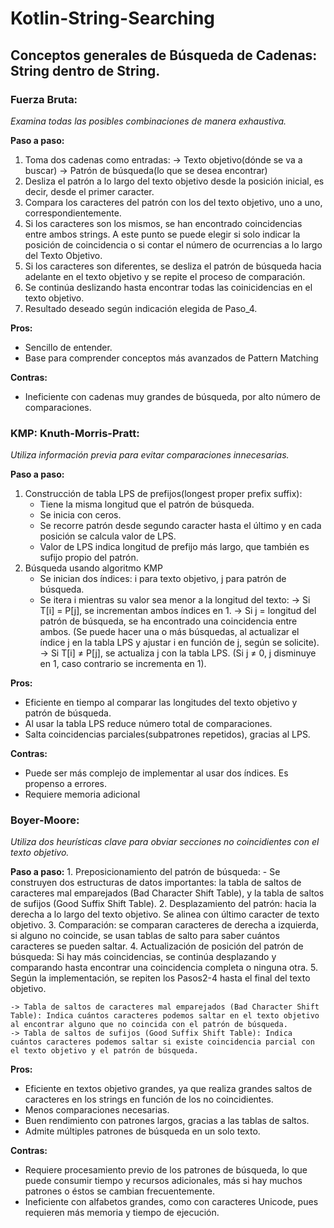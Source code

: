 # Kotlin-String-Searching

## Conceptos generales de Búsqueda de Cadenas: String dentro de String.

### Fuerza Bruta:
*Examina todas las posibles combinaciones de manera exhaustiva.*

**Paso a paso:**
1. Toma dos cadenas como entradas:
	-> Texto objetivo(dónde se va a buscar)
	-> Patrón de búsqueda(lo que se desea encontrar)
2. Desliza el patrón a lo largo del texto objetivo desde la posición inicial, es decir, desde el primer caracter.
3. Compara los caracteres del patrón con los del texto objetivo, uno a uno, correspondientemente.
4. Si los caracteres son los mismos, se han encontrado coincidencias entre ambos strings. A este punto se puede elegir si solo indicar la posición de coincidencia o si contar el número de ocurrencias a lo largo del Texto Objetivo.
5. Si los caracteres son diferentes, se desliza el patrón de búsqueda hacia adelante en el texto objetivo y se repite el proceso de comparación.
6. Se continúa deslizando hasta encontrar todas las coinicidencias en el texto objetivo.
7. Resultado deseado según indicación elegida de Paso_4.


**Pros:**
- Sencillo de entender.
- Base para comprender conceptos más avanzados de Pattern Matching
	
**Contras:**
- Ineficiente con cadenas muy grandes de búsqueda, por alto número de comparaciones.





### KMP: Knuth-Morris-Pratt:
*Utiliza información previa para evitar comparaciones innecesarias.*

**Paso a paso:**
1. Construcción de tabla LPS de prefijos(longest proper prefix suffix):
	- Tiene la misma longitud que el patrón de búsqueda.
	- Se inicia con ceros.
	- Se recorre patrón desde segundo caracter hasta el último y en cada posición se calcula valor de LPS.
	- Valor de LPS indica longitud de prefijo más largo, que también es sufijo propio del patrón.
2. Búsqueda usando algoritmo KMP
	- Se inician dos índices: i para texto objetivo, j para patrón de búsqueda.
	- Se itera i mientras su valor sea menor a la longitud del texto:
		-> Si T[i] = P[j], se incrementan ambos índices en 1.
		-> Si j = longitud del patrón de búsqueda, se ha encontrado una coincidencia entre ambos. (Se puede hacer una o más búsquedas, al actualizar el índice j en la tabla LPS y ajustar i en función de j, según se solicite).
		-> Si T[i] ≠ P[j], se actualiza j con la tabla LPS. (Si j ≠ 0, j disminuye en 1, caso contrario se incrementa en 1).


**Pros:**
- Eficiente en tiempo al comparar las longitudes del texto objetivo y patrón de búsqueda.
- Al usar la tabla LPS reduce número total de comparaciones.
- Salta coincidencias parciales(subpatrones repetidos), gracias al LPS.

**Contras:**
- Puede ser más complejo de implementar al usar dos índices. Es propenso a errores.
- Requiere memoria adicional 





### Boyer-Moore:
*Utiliza dos heurísticas clave para obviar secciones no coincidientes con el texto objetivo.*

__Paso a paso:__
	1. Preposicionamiento del patrón de búsqueda:
		- Se construyen dos estructuras de datos importantes: la tabla de saltos de caracteres mal emparejados (Bad Character Shift Table), y la tabla de saltos de sufijos (Good Suffix Shift Table).
	2. Desplazamiento del patrón: hacia la derecha a lo largo del texto objetivo. Se alinea con último caracter de texto objetivo.
	3. Comparación: se comparan caracteres de derecha a izquierda, si alguno no coincide, se usan tablas de salto para saber cuántos caracteres se pueden saltar.
	4. Actualización de posición del patrón de búsqueda: Si hay más coincidencias, se continúa desplazando y comparando hasta encontrar una coincidencia completa o ninguna otra.
	5. Según la implementación, se repiten los Pasos2-4 hasta el final del texto objetivo.

	-> Tabla de saltos de caracteres mal emparejados (Bad Character Shift Table): Indica cuántos caracteres podemos saltar en el texto objetivo al encontrar alguno que no coincida con el patrón de búsqueda.
	-> Tabla de saltos de sufijos (Good Suffix Shift Table): Indica cuántos caracteres podemos saltar si existe coincidencia parcial con el texto objetivo y el patrón de búsqueda.


**Pros:**
- Eficiente en textos objetivo grandes, ya que realiza grandes saltos de caracteres en los strings en función de los no coincidientes.
- Menos comparaciones necesarias.
- Buen rendimiento con patrones largos, gracias a las tablas de saltos.
- Admite múltiples patrones de búsqueda en un solo texto.

**Contras:**
- Requiere procesamiento previo de los patrones de búsqueda, lo que puede consumir tiempo y recursos adicionales, más si hay muchos patrones o éstos se cambian frecuentemente.
- Ineficiente con alfabetos grandes, como con caracteres Unicode, pues requieren más memoria y tiempo de ejecución.
